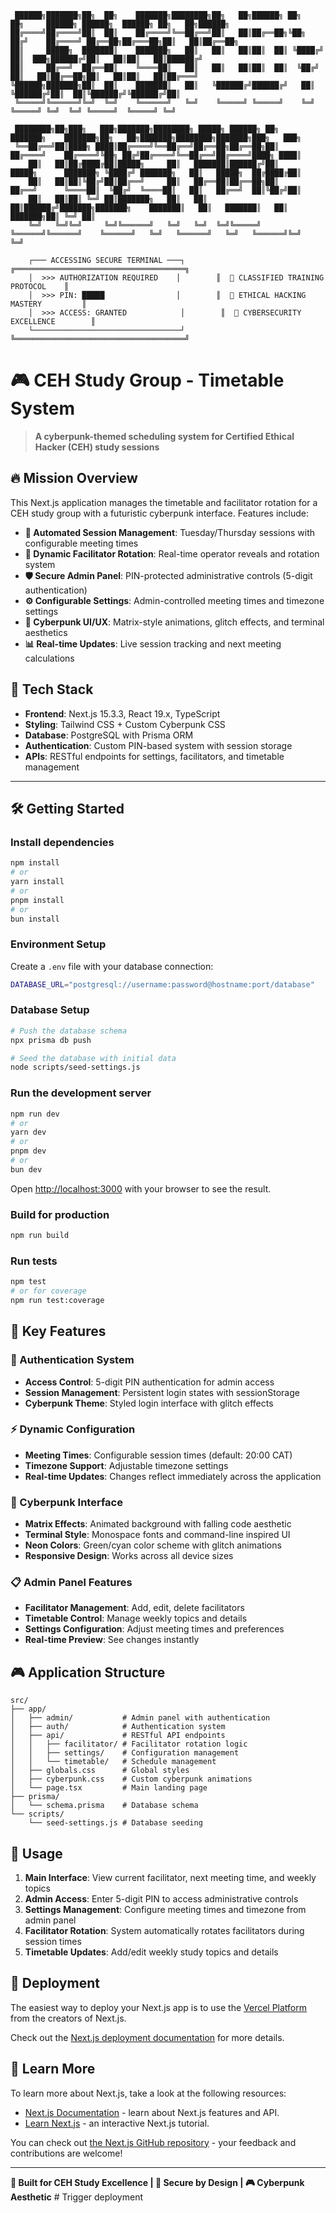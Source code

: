 ```
 ██████╗███████╗██╗  ██╗    ███████╗████████╗██╗   ██╗██████╗ ██╗   ██╗     ██████╗ ██████╗  ██████╗ ██╗   ██╗██████╗ 
██╔════╝██╔════╝██║  ██║    ██╔════╝╚══██╔══╝██║   ██║██╔══██╗╚██╗ ██╔╝    ██╔════╝ ██╔══██╗██╔═══██╗██║   ██║██╔══██╗
██║     █████╗  ███████║    ███████╗   ██║   ██║   ██║██║  ██║ ╚████╔╝     ██║  ███╗██████╔╝██║   ██║██║   ██║██████╔╝
██║     ██╔══╝  ██╔══██║    ╚════██║   ██║   ██║   ██║██║  ██║  ╚██╔╝      ██║   ██║██╔══██╗██║   ██║██║   ██║██╔═══╝ 
╚██████╗███████╗██║  ██║    ███████║   ██║   ╚██████╔╝██████╔╝   ██║       ╚██████╔╝██║  ██║╚██████╔╝╚██████╔╝██║     
 ╚═════╝╚══════╝╚═╝  ╚═╝    ╚══════╝   ╚═╝    ╚═════╝ ╚═════╝    ╚═╝        ╚═════╝ ╚═╝  ╚═╝ ╚═════╝  ╚═════╝ ╚═╝     
                                                                                                                        
 ████████╗██╗███╗   ███╗███████╗████████╗ █████╗ ██████╗ ██╗     ███████╗    ███████╗██╗   ██╗███████╗████████╗███████╗███╗   ███╗
 ╚══██╔══╝██║████╗ ████║██╔════╝╚══██╔══╝██╔══██╗██╔══██╗██║     ██╔════╝    ██╔════╝╚██╗ ██╔╝██╔════╝╚══██╔══╝██╔════╝████╗ ████║
    ██║   ██║██╔████╔██║█████╗     ██║   ███████║██████╔╝██║     █████╗      ███████╗ ╚████╔╝ ███████╗   ██║   █████╗  ██╔████╔██║
    ██║   ██║██║╚██╔╝██║██╔══╝     ██║   ██╔══██║██╔══██╗██║     ██╔══╝      ╚════██║  ╚██╔╝  ╚════██║   ██║   ██╔══╝  ██║╚██╔╝██║
    ██║   ██║██║ ╚═╝ ██║███████╗   ██║   ██║  ██║██████╔╝███████╗███████╗    ███████║   ██║   ███████║   ██║   ███████╗██║ ╚═╝ ██║
    ╚═╝   ╚═╝╚═╝     ╚═╝╚══════╝   ╚═╝   ╚═╝  ╚═╝╚═════╝ ╚══════╝╚══════╝    ╚══════╝   ╚═╝   ╚══════╝   ╚═╝   ╚══════╝╚═╝     ╚═╝
                                                                                                                                
    ┌─── ACCESSING SECURE TERMINAL ───┐        ╔══════════════════════════════════════╗
    │  >>> AUTHORIZATION REQUIRED    │        ║  🔐 CLASSIFIED TRAINING PROTOCOL    ║
    │  >>> PIN: █████                │        ║  🎯 ETHICAL HACKING MASTERY         ║
    │  >>> ACCESS: GRANTED            │        ║  🚀 CYBERSECURITY EXCELLENCE        ║
    └─────────────────────────────────┘        ╚══════════════════════════════════════╝
```

# 🎮 CEH Study Group - Timetable System

> **A cyberpunk-themed scheduling system for Certified Ethical Hacker (CEH) study sessions**

## 🔥 Mission Overview

This Next.js application manages the timetable and facilitator rotation for a CEH study group with a futuristic cyberpunk interface. Features include:

- **🎯 Automated Session Management**: Tuesday/Thursday sessions with configurable meeting times
- **👤 Dynamic Facilitator Rotation**: Real-time operator reveals and rotation system  
- **🛡️ Secure Admin Panel**: PIN-protected administrative controls (5-digit authentication)
- **⚙️ Configurable Settings**: Admin-controlled meeting times and timezone settings
- **🎨 Cyberpunk UI/UX**: Matrix-style animations, glitch effects, and terminal aesthetics
- **📊 Real-time Updates**: Live session tracking and next meeting calculations

## 🚀 Tech Stack

- **Frontend**: Next.js 15.3.3, React 19.x, TypeScript
- **Styling**: Tailwind CSS + Custom Cyberpunk CSS
- **Database**: PostgreSQL with Prisma ORM
- **Authentication**: Custom PIN-based system with session storage
- **APIs**: RESTful endpoints for settings, facilitators, and timetable management

---

## 🛠️ Getting Started

### Install dependencies

```bash
npm install
# or
yarn install
# or
pnpm install
# or
bun install
```

### Environment Setup

Create a `.env` file with your database connection:

```bash
DATABASE_URL="postgresql://username:password@hostname:port/database"
```

### Database Setup

```bash
# Push the database schema
npx prisma db push

# Seed the database with initial data
node scripts/seed-settings.js
```

### Run the development server

```bash
npm run dev
# or
yarn dev
# or
pnpm dev
# or
bun dev
```

Open [http://localhost:3000](http://localhost:3000) with your browser to see the result.

### Build for production

```bash
npm run build
```

### Run tests

```bash
npm test
# or for coverage
npm run test:coverage
```

## 🎯 Key Features

### 🔐 Authentication System
- **Access Control**: 5-digit PIN authentication for admin access
- **Session Management**: Persistent login states with sessionStorage
- **Cyberpunk Theme**: Styled login interface with glitch effects

### ⚡ Dynamic Configuration
- **Meeting Times**: Configurable session times (default: 20:00 CAT)
- **Timezone Support**: Adjustable timezone settings
- **Real-time Updates**: Changes reflect immediately across the application

### 🎨 Cyberpunk Interface
- **Matrix Effects**: Animated background with falling code aesthetic
- **Terminal Style**: Monospace fonts and command-line inspired UI
- **Neon Colors**: Green/cyan color scheme with glitch animations
- **Responsive Design**: Works across all device sizes

### 📋 Admin Panel Features
- **Facilitator Management**: Add, edit, delete facilitators
- **Timetable Control**: Manage weekly topics and details
- **Settings Configuration**: Adjust meeting times and preferences
- **Real-time Preview**: See changes instantly

## 🎮 Application Structure

```
src/
├── app/
│   ├── admin/           # Admin panel with authentication
│   ├── auth/            # Authentication system
│   ├── api/             # RESTful API endpoints
│   │   ├── facilitator/ # Facilitator rotation logic
│   │   ├── settings/    # Configuration management
│   │   └── timetable/   # Schedule management
│   ├── globals.css      # Global styles
│   ├── cyberpunk.css    # Custom cyberpunk animations
│   └── page.tsx         # Main landing page
├── prisma/
│   └── schema.prisma    # Database schema
└── scripts/
    └── seed-settings.js # Database seeding
```

## 🎯 Usage

1. **Main Interface**: View current facilitator, next meeting time, and weekly topics
2. **Admin Access**: Enter 5-digit PIN to access administrative controls  
3. **Settings Management**: Configure meeting times and timezone from admin panel
4. **Facilitator Rotation**: System automatically rotates facilitators during session times
5. **Timetable Updates**: Add/edit weekly study topics and details

## 🚀 Deployment

The easiest way to deploy your Next.js app is to use the [Vercel Platform](https://vercel.com/new?utm_medium=default-template&filter=next.js&utm_source=create-next-app&utm_campaign=create-next-app-readme) from the creators of Next.js.

Check out the [Next.js deployment documentation](https://nextjs.org/docs/app/building-your-application/deploying) for more details.

## 🔧 Learn More

To learn more about Next.js, take a look at the following resources:

- [Next.js Documentation](https://nextjs.org/docs) - learn about Next.js features and API.
- [Learn Next.js](https://nextjs.org/learn) - an interactive Next.js tutorial.

You can check out [the Next.js GitHub repository](https://github.com/vercel/next.js) - your feedback and contributions are welcome!

---

**🎯 Built for CEH Study Excellence | 🔐 Secure by Design | 🎮 Cyberpunk Aesthetic**
#   T r i g g e r   d e p l o y m e n t  
 